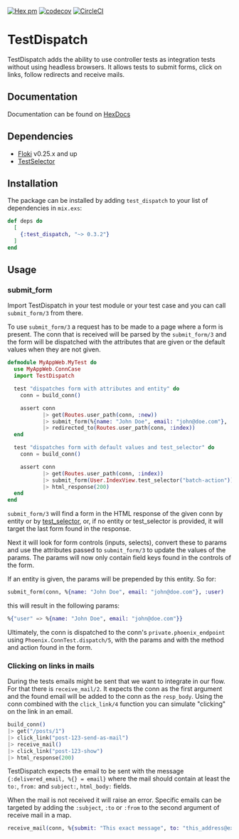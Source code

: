 [![Hex pm](http://img.shields.io/hexpm/v/test_dispatch.svg?style=flat)](https://hex.pm/packages/test_dispatch)
[![codecov](https://codecov.io/gh/DefactoSoftware/test_dispatch/branch/master/graph/badge.svg)](https://codecov.io/gh/DefactoSoftware/test_dispatch)
[![CircleCI](https://circleci.com/gh/DefactoSoftware/test_dispatch.svg?style=svg)](https://circleci.com/gh/DefactoSoftware/test_dispatch)

# TestDispatch

TestDispatch adds the ability to use controller tests as integration tests
without using headless browsers. It allows tests to submit forms, click on
links, follow redirects and receive mails.

## Documentation

Documentation can be found on [HexDocs](https://hexdocs.pm/test_dispatch)

## Dependencies

- [Floki](https://github.com/philss/floki) v0.25.x and up
- [TestSelector](https://github.com/DefactoSoftware/test_selector)

## Installation

The package can be installed
by adding `test_dispatch` to your list of dependencies in `mix.exs`:

```elixir
def deps do
  [
    {:test_dispatch, "~> 0.3.2"}
  ]
end
```

## Usage


### submit_form
Import TestDispatch in your test module or your test case and you can call
`submit_form/3` from there.

To use `submit_form/3` a request has to be made to a page where a form is
present. The conn that is received will be parsed by the `submit_form/3`
and the form will be dispatched with the attributes that are given or the
default values when they are not given.

```elixir
defmodule MyAppWeb.MyTest do
  use MyAppWeb.ConnCase
  import TestDispatch

  test "dispatches form with attributes and entity" do
    conn = build_conn()

    assert conn
           |> get(Routes.user_path(conn, :new))
           |> submit_form(%{name: "John Doe", email: "john@doe.com"}, :user)
           |> redirected_to(Routes.user_path(conn, :index))
  end

  test "dispatches form with default values and test_selector" do
    conn = build_conn()

    assert conn
           |> get(Routes.user_path(conn, :index))
           |> submit_form(User.IndexView.test_selector("batch-action"))
           |> html_response(200)
  end
end
```

`submit_form/3` will find a form in the HTML response of the given conn by
entity or by [test_selector](https://github.com/DefactoSoftware/test_selector),
or, if no entity or test_selector is provided, it will target the last form found
in the response.

Next it will look for form controls (inputs, selects), convert these to params
and use the attributes passed to `submit_form/3` to update the values of
the params. The params will now only contain field keys found in the controls of
the form.

If an entity is given, the params will be prepended by this entity. So for:

```elixir
submit_form(conn, %{name: "John Doe", email: "john@doe.com"}, :user)
```

this will result in the following params:

```elixir
%{"user" => %{name: "John Doe", email: "john@doe.com"}}
```

Ultimately, the conn is dispatched to the conn's `private.phoenix_endpoint`
using `Phoenix.ConnTest.dispatch/5`, with the params and with the method and
action found in the form.

### Clicking on links in mails

During the tests emails might be sent that we want to integrate in our flow. For
that there is `receive_mail/2`. It expects the conn as the first argument and
the found email will be added to the conn as the `resp_body`. Using the conn
combined with the `click_link/4` function you can simulate "clicking" on the
link in an email.

```elixir
build_conn()
|> get("/posts/1")
|> click_link("post-123-send-as-mail")
|> receive_mail()
|> click_link("post-123-show")
|> html_response(200)
```

TestDispatch expects the email to be sent with the message
`{:delivered_email, %{} = email}` where the mail should contain at least
the `to:`, `from:` and `subject:`, `html_body:` fields.

When the mail is not received it will raise an error. Specific emails can be
targeted by adding the `:subject`, `:to` or `:from` to the second argument of
receive mail in a map.

```elixir
receive_mail(conn, %{submit: "This exact message", to: "this_address@exmaple.com"})
```
